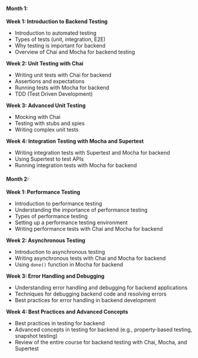 #### Month 1: 

**Week 1: Introduction to Backend Testing**
- Introduction to automated testing
- Types of tests (unit, integration, E2E)
- Why testing is important for backend
- Overview of Chai and Mocha for backend testing

**Week 2: Unit Testing with Chai**
- Writing unit tests with Chai for backend
- Assertions and expectations
- Running tests with Mocha for backend
- TDD (Test Driven Development)

**Week 3: Advanced Unit Testing**
- Mocking with Chai
- Testing with stubs and spies
- Writing complex unit tests

**Week 4: Integration Testing with Mocha and Supertest**
- Writing integration tests with Supertest and Mocha for backend
- Using Supertest to test APIs
- Running integration tests with Mocha for backend

#### Month 2:

**Week 1: Performance Testing**
- Introduction to performance testing
- Understanding the importance of performance testing
- Types of performance testing
- Setting up a performance testing environment
- Writing performance tests with Chai and Mocha for backend

**Week 2: Asynchronous Testing**
- Introduction to asynchronous testing
- Writing asynchronous tests with Chai and Mocha for backend
- Using `done()` function in Mocha for backend

**Week 3: Error Handling and Debugging**
- Understanding error handling and debugging for backend applications
- Techniques for debugging backend code and resolving errors
- Best practices for error handling in backend development

**Week 4: Best Practices and Advanced Concepts**
- Best practices in testing for backend
- Advanced concepts in testing for backend (e.g., property-based testing, snapshot testing)
- Review of the entire course for backend testing with Chai, Mocha, and Supertest